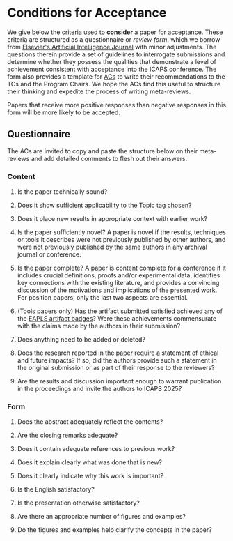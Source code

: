 # Conditions for Acceptance

We give below the criteria used to **consider** a paper for acceptance. These criteria are 
structured as a questionnaire or *review form*, which
we borrow from [Elsevier's Artificial Intelligence Journal](https://aij.ijcai.org/reviewing-form/) with minor adjustments. The
questions therein provide a set of guidelines to interrogate submissions and determine whether
they possess the qualities that demonstrate a level
of achievement consistent with acceptance into the ICAPS conference. The form also provides a 
template for [ACs](/organization/roles_and_guidelines) to write their recommendations to the TCs and the Program Chairs. We hope 
the ACs find this useful to structure their thinking and expedite the process of writing meta-reviews.

Papers that receive more positive responses than negative responses in this form will be more likely to be accepted. 

## Questionnaire

The ACs are invited to copy and paste the structure below on their meta-reviews and add 
detailed comments to flesh out their answers.

### Content

1. Is the paper technically sound?

2. Does it show sufficient applicability to the Topic tag chosen?

3. Does it place new results in appropriate context with earlier work?

4. Is the paper sufficiently novel? A paper is novel if the results, techniques or tools it describes were not previously 
published by other authors, and were not previously published by the same authors in any archival journal or conference.

5. Is the paper complete? A paper is content complete for a conference if it includes crucial definitions, proofs 
and/or experimental data, identifies key connections with the existing literature, and provides a convincing discussion 
of the motivations and implications of the presented work. For position papers, only the last two aspects are essential.

6. (Tools papers only) Has the artifact submitted satisfied achieved any of the 
[EAPLS artifact badges](https://eapls.org/pages/artifact_badges/)? Were these achievements commensurate with the claims
made by the authors in their submission?

7. Does anything need to be added or deleted?

8. Does the research reported in the paper require a statement of ethical and future impacts? If so, did the authors
provide such a statement in the original submission or as part of their response to the reviewers?

9. Are the results and discussion important enough to warrant publication in the proceedings and invite the authors to 
ICAPS 2025?

### Form

1. Does the abstract adequately reflect the contents?

2. Are the closing remarks adequate?

3. Does it contain adequate references to previous work?

4. Does it explain clearly what was done that is new?

5. Does it clearly indicate why this work is important?

6. Is the English satisfactory?

7. Is the presentation otherwise satisfactory?

8. Are there an appropriate number of figures and examples?

9. Do the figures and examples help clarify the concepts in the paper?
